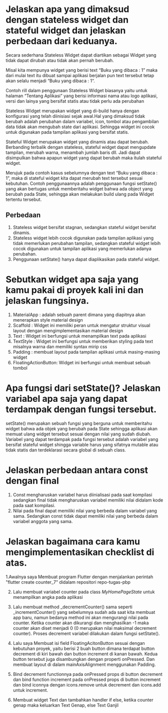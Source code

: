 # Jelaskan apa yang dimaksud dengan stateless widget dan stateful widget dan jelaskan perbedaan dari keduanya.

Secara sederhana Stateless Widget dapat diartikan sebagai Widget yang tidak dapat dirubah atau tidak akan pernah berubah.

Misal kita mempunya widget yang berisi text “Buku yang dibaca : 1” maka dari mulai text itu dibuat sampai aplikasi berjalan pun text tersebut tetap akan selalu menjadi “Buku yang dibaca : 1“.

Contoh rill dalam penggunaan Stateless Widget biasanya yaitu untuk halaman “Tentang Aplikasi” yang berisi informasi nama atau logo aplikasi, versi dan lainya yang bersifat statis atau tidak perlu ada perubahan

Stateless Widget  merupakan widget yang di-build hanya dengan konfigurasi yang telah diinisiasi sejak awal.Hal yang dimaksud tidak berubah adalah perubahan dalam variabel, icon, tombol atau pengambilan data tidak akan mengubah state dari aplikasi. Sehingga widget ini cocok untuk digunakan pada tampilan aplikasi yang bersifat statis.

Stateful Widget merupakan widget yang dinamis atau dapat berubah. Berbanding terbalik dengan stateless, stateful widget dapat mengupdate tampilan, merubah warna, menambah jumlah baris dll. Jadi dapat disimpulkan bahwa apapun widget yang dapat berubah maka itulah stateful widget.

Merujuk pada contoh kasus sebelumnya dengan text “Buku yang dibaca : 1”, maka di stateful widget kita dapat merubah text tersebut sesuai kebutuhan. Contoh penggunaannya adalah penggunaan fungsi setState() yang akan bertugas untuk memberitahu widget bahwa ada object yang berubah pada State, sehingga akan melakukan build ulang pada Widget tertentu tersebut.

## Perbedaan
1. Stateless widget bersifat stagnan, sedangkan stateful widget bersifat dinamis.
2. Stateless widget lebih cocok digunakan pada tampilan aplikasi yang tidak memerlukan perubahan tampilan, sedangkan stateful widget lebih cocok digunakan untuk tampilan aplikasi yang memerlukan adanya perubahan. 
3. Penggunaan setState() hanya dapat diaplikasikan pada stateful widget.

# Sebutkan widget apa saja yang kamu pakai di proyek kali ini dan jelaskan fungsinya.
1. MaterialApp : adalah sebuah parent dimana yang diapitnya akan menerapkan style material design
2. Scaffold : Widget ini memiliki peran untuk mengatur struktur visual layout dengan mengimplementasikan material design
3. Text : Widget ini berfungsi untuk menampilkan text pada aplikasi
4. TextStyle : Widget ini berfungsi untuk memberikan styling pada text misalnya warna dan memiliki syntax mirip css
5. Padding : membuat layout pada tampilan aplikasi untuk masing-masing widget
6. FloatingActionButton: Widget ini berfungsi untuk membuat sebuah tombol

# Apa fungsi dari setState()? Jelaskan variabel apa saja yang dapat terdampak dengan fungsi tersebut.
setState() merupakan sebuah fungsi yang berguna untuk memberitahu widget bahwa ada objek yang berubah pada State sehingga aplikasi akan memuat ulang widget tersebut sesuai dengan nilai yang sudah diubah. Variabel yang dapat terdampak pada fungsi tersebut adalah variabel yang bersifat stateful widget shingga variable harus yang sifatnya mutable atau tidak statis dan terdeklarasi secara global di sebuah class.

# Jelaskan perbedaan antara const dengan final
1. Const mengharuskan variabel harus diinialisasi pada saat kompilasi sedangkan final tidak mengharuskan variabel memiliki nilai didalam kode pada saat kompilasi.
2. Nilai pada final dapat memiliki nilai yang berbeda dalam variabel yang sama. Sedangkan const tidak dapat memiliki nilai yang berbeda dalam variabel anggota yang sama.

# Jelaskan bagaimana cara kamu mengimplementasikan checklist di atas.
1.Awalnya saya Membuat program Flutter dengan menjalankan perintah "flutter create counter_7" didalam repositori repo-tugas-pbp

2. Lalu membuat variabel counter pada class _MyHomePageState_ untuk menampilkan angka pada aplikasi

3. Lalu membuat method _decrementCounter() sama seperti _incrementCounter() yang sebelumnya sudah ada saat kita membuat app baru, namun bedanya method ini akan mengurangi nilai pada counter. Ketika counter akan dikurangi dan menghasilkan -1 maka counter akan diset menjadi 0 (0 merupakan nilai maksimal decrement counter). Proses decrement variabel dilakukan dalam fungsi setState().

4. Lalu saya Membuat isi field FloatingAcitonButton sesuai dengan kebutuhan proyek, yaitu berisi 2 buah button dimana terdapat button decrement di kiri bawah dan button increment di kanan bawah. Kedua button tersebut juga disambungkan dengan properti onPressed. Dan membuat layout di dalam mainAxisAlignment menggunakan Padding.

5. Bind decrement functionnya pada onPressed props di button decrement dan bind function increment pada onPressed props di button increment dan bind iconnya dengan icons.remove untuk decrement dan icons.add untuk increment.

6. Membuat widget Text dan tambahkan handler if else, ketika counter genap maka keluarkan Text Genap, else Text Ganjil
 
